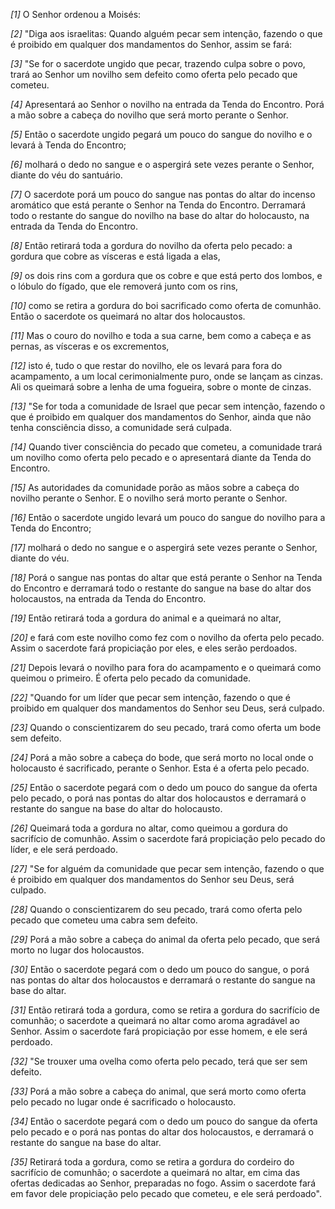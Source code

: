 *[1]* O Senhor ordenou a Moisés:

*[2]* "Diga aos israelitas: Quando alguém pecar sem intenção, fazendo o que é proibido em qualquer dos mandamentos do Senhor, assim se fará:

*[3]* "Se for o sacerdote ungido que pecar, trazendo culpa sobre o povo, trará ao Senhor um novilho sem defeito como oferta pelo pecado que cometeu.

*[4]* Apresentará ao Senhor o novilho na entrada da Tenda do Encontro. Porá a mão sobre a cabeça do novilho que será morto perante o Senhor.

*[5]* Então o sacerdote ungido pegará um pouco do sangue do novilho e o levará à Tenda do Encontro;

*[6]* molhará o dedo no sangue e o aspergirá sete vezes perante o Senhor, diante do véu do santuário.

*[7]* O sacerdote porá um pouco do sangue nas pontas do altar do incenso aromático que está perante o Senhor na Tenda do Encontro. Derramará todo o restante do sangue do novilho na base do altar do holocausto, na entrada da Tenda do Encontro.

*[8]* Então retirará toda a gordura do novilho da oferta pelo pecado: a gordura que cobre as vísceras e está ligada a elas,

*[9]* os dois rins com a gordura que os cobre e que está perto dos lombos, e o lóbulo do fígado, que ele removerá junto com os rins,

*[10]* como se retira a gordura do boi sacrificado como oferta de comunhão. Então o sacerdote os queimará no altar dos holocaustos.

*[11]* Mas o couro do novilho e toda a sua carne, bem como a cabeça e as pernas, as vísceras e os excrementos,

*[12]* isto é, tudo o que restar do novilho, ele os levará para fora do acampamento, a um local cerimonialmente puro, onde se lançam as cinzas. Ali os queimará sobre a lenha de uma fogueira, sobre o monte de cinzas.

*[13]* "Se for toda a comunidade de Israel que pecar sem intenção, fazendo o que é proibido em qualquer dos mandamentos do Senhor, ainda que não tenha consciência disso, a comunidade será culpada.

*[14]* Quando tiver consciência do pecado que cometeu, a comunidade trará um novilho como oferta pelo pecado e o apresentará diante da Tenda do Encontro.

*[15]* As autoridades da comunidade porão as mãos sobre a cabeça do novilho perante o Senhor. E o novilho será morto perante o Senhor.

*[16]* Então o sacerdote ungido levará um pouco do sangue do novilho para a Tenda do Encontro;

*[17]* molhará o dedo no sangue e o aspergirá sete vezes perante o Senhor, diante do véu.

*[18]* Porá o sangue nas pontas do altar que está perante o Senhor na Tenda do Encontro e derramará todo o restante do sangue na base do altar dos holocaustos, na entrada da Tenda do Encontro.

*[19]* Então retirará toda a gordura do animal e a queimará no altar,

*[20]* e fará com este novilho como fez com o novilho da oferta pelo pecado. Assim o sacerdote fará propiciação por eles, e eles serão perdoados.

*[21]* Depois levará o novilho para fora do acampamento e o queimará como queimou o primeiro. É oferta pelo pecado da comunidade.

*[22]* "Quando for um líder que pecar sem intenção, fazendo o que é proibido em qualquer dos mandamentos do Senhor seu Deus, será culpado.

*[23]* Quando o conscientizarem do seu pecado, trará como oferta um bode sem defeito.

*[24]* Porá a mão sobre a cabeça do bode, que será morto no local onde o holocausto é sacrificado, perante o Senhor. Esta é a oferta pelo pecado.

*[25]* Então o sacerdote pegará com o dedo um pouco do sangue da oferta pelo pecado, o porá nas pontas do altar dos holocaustos e derramará o restante do sangue na base do altar do holocausto.

*[26]* Queimará toda a gordura no altar, como queimou a gordura do sacrifício de comunhão. Assim o sacerdote fará propiciação pelo pecado do líder, e ele será perdoado.

*[27]* "Se for alguém da comunidade que pecar sem intenção, fazendo o que é proibido em qualquer dos mandamentos do Senhor seu Deus, será culpado.

*[28]* Quando o conscientizarem do seu pecado, trará como oferta pelo pecado que cometeu uma cabra sem defeito.

*[29]* Porá a mão sobre a cabeça do animal da oferta pelo pecado, que será morto no lugar dos holocaustos.

*[30]* Então o sacerdote pegará com o dedo um pouco do sangue, o porá nas pontas do altar dos holocaustos e derramará o restante do sangue na base do altar.

*[31]* Então retirará toda a gordura, como se retira a gordura do sacrifício de comunhão; o sacerdote a queimará no altar como aroma agradável ao Senhor. Assim o sacerdote fará propiciação por esse homem, e ele será perdoado.

*[32]* "Se trouxer uma ovelha como oferta pelo pecado, terá que ser sem defeito.

*[33]* Porá a mão sobre a cabeça do animal, que será morto como oferta pelo pecado no lugar onde é sacrificado o holocausto.

*[34]* Então o sacerdote pegará com o dedo um pouco do sangue da oferta pelo pecado e o porá nas pontas do altar dos holocaustos, e derramará o restante do sangue na base do altar.

*[35]* Retirará toda a gordura, como se retira a gordura do cordeiro do sacrifício de comunhão; o sacerdote a queimará no altar, em cima das ofertas dedicadas ao Senhor, preparadas no fogo. Assim o sacerdote fará em favor dele propiciação pelo pecado que cometeu, e ele será perdoado".

